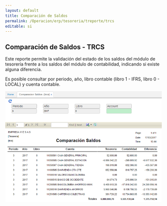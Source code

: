```yaml
---
layout: default
title: Comparación de Saldos
permalink: /Operacion/erp/tesoreria/treporte/trcs
editable: si
---
```


## Comparación de Saldos - TRCS

Este reporte permite la validación del estado de los saldos del módulo de tesorería frente a los saldos del módulo de contabilidad, indicando si existe alguna diferencia.

Es posible consultar por periodo, año, libro contable (libro 1 - IFRS, libro 0 - LOCAL) y cuenta contable.  


![](TRCS.png)








